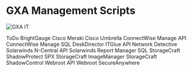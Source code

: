 # GXA Management Scripts

![GXA IT](https://raw.githubusercontent.com/GXANetworks/GXA_Management_Scripts/master/media/GXA_Logo_Low_Res.png)



ToDo
BrightGauge
Cisco Meraki
Cisco Umbrella
ConnectWise Manage API
ConnectWise Manage SQL
DeskDirector
ITGlue API
Network Detective
Solarwinds N-Central API
Solarwinds Report Manager SQL
StorageCraft ShadowProtect SPX
StorageCraft ImageManager
StorageCraft ShadowControl
Webroot API
Webroot SecureAnywhere